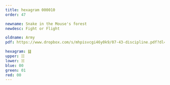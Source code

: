 ```yaml
---
title: hexagram 000010
order: 47

newname: Snake in the Mouse's forest
newdesc: Fight or Flight

oldname: Army
pdf: https://www.dropbox.com/s/mhpisvcgi46y0k9/07-43-discipline.pdf?dl=0

hexagram: ䷆
upper: ☷
lower: ☵
blue: 00
green: 01
red: 00
---
```

